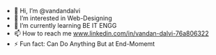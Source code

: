 - 👋 Hi, I’m @vandandalvi
- 👀 I’m interested in Web-Designing
- 🌱 I’m currently learning BE IT ENGG
- 📫 How to reach me www.linkedin.com/in/vandan-dalvi-76a806322
- ⚡ Fun fact: Can Do Anything But at End-Momemt


